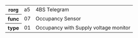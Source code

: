 <table>
    <tr>
      <th>rorg</th>
      <td>a5</td>
      <td>4BS Telegram</td>
    </tr>
    <tr>
      <th>func</th>
      <td>07</td>
      <td>Occupancy Sensor</td>
    </tr>
    <tr>
      <th>type</th>
      <td>01</td>
      <td>Occupancy with Supply voltage monitor</td>
    </tr>
  </table>